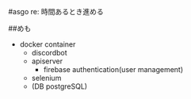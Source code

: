 #asgo re:
時間あるとき進める

##めも
* docker container
    * discordbot
    * apiserver
        * firebase authentication(user management)
    * selenium
    * (DB postgreSQL)
